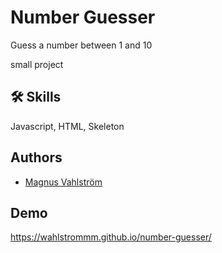 
# Number Guesser
 

Guess a number between 1 and 10

small project
## 🛠 Skills
Javascript, HTML, Skeleton 


## Authors

- [Magnus Vahlström](https://www.github.com/wahlstrommm)


## Demo

https://wahlstrommm.github.io/number-guesser/
